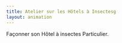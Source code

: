 ```yaml
---
title: Atelier sur les Hôtels à Insectesg
layout: animation
---
```


Façonner son Hôtel à insectes Particulier.
